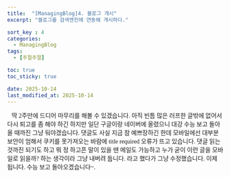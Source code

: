 ```yaml
---
title:  "[ManagingBlog]4. 블로그 개시"
excerpt: "블로그를 검색엔진에 연동해 개시하다."

sort_key : 4
categories:
  - ManagingBlog
tags:
  - [주절주절]

toc: true
toc_sticky: true

date: 2025-10-14
last_modified_at: 2025-10-14
---
```

<span style='font-family:BookkMyungjo'>⠀딱 2주만에 드디어 마무리를 해볼 수 있겠습니다. 아직 빈틈 많은 러프한 글밖에 없어서 다시 퇴고를 좀 해야 하긴 하지만 일단 구글이랑 네이버에 올렸으니 대강 수능 보고 돌아올 때까진 그냥 둬야겠습니다. 댓글도 사실 지금 참 예쁘장하긴 한데 모바일에선 대부분 보안이 엄해서 쿠키를 못가져오는 바람에 title required 오류가 뜨고 있습니다. 댓글 읽는 것까진 되기도 하고 뭐 정 하고픈 말이 있을 땐 메일도 가능하고 누가 굳이 이런 글을 모바일로 읽을까? 하는 생각이라 그냥 내버려 둡니다. 라고 했다가 그냥 수정했습니다. 이제 됩니다. 수능 보고 돌아오겠습니다~.</span>